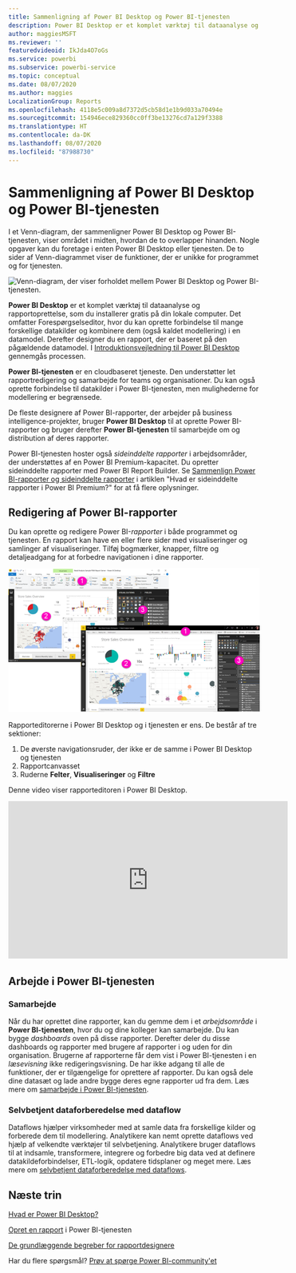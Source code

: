 ```yaml
---
title: Sammenligning af Power BI Desktop og Power BI-tjenesten
description: Power BI Desktop er et komplet værktøj til dataanalyse og oprettelse af rapporter. Power BI-tjenesten er en cloudbaseret onlinetjeneste til let redigering af rapporter og samarbejde mellem teams og virksomheder.
author: maggiesMSFT
ms.reviewer: ''
featuredvideoid: IkJda4O7oGs
ms.service: powerbi
ms.subservice: powerbi-service
ms.topic: conceptual
ms.date: 08/07/2020
ms.author: maggies
LocalizationGroup: Reports
ms.openlocfilehash: 4118e5c009a8d7372d5cb58d1e1b9d033a70494e
ms.sourcegitcommit: 154946ece829360cc0ff3be13276cd7a129f3388
ms.translationtype: HT
ms.contentlocale: da-DK
ms.lasthandoff: 08/07/2020
ms.locfileid: "87988730"
---
```

# <a name="comparing-power-bi-desktop-and-the-power-bi-service"></a>Sammenligning af Power BI Desktop og Power BI-tjenesten

I et Venn-diagram, der sammenligner Power BI Desktop og Power BI-tjenesten, viser området i midten, hvordan de to overlapper hinanden. Nogle opgaver kan du foretage i enten Power BI Desktop eller tjenesten. De to sider af Venn-diagrammet viser de funktioner, der er unikke for programmet og for tjenesten.  

![Venn-diagram, der viser forholdet mellem Power BI Desktop og Power BI-tjenesten.](media/service-service-vs-desktop/power-bi-venn-desktop-service.png)

**Power BI Desktop** er et komplet værktøj til dataanalyse og rapportoprettelse, som du installerer gratis på din lokale computer. Det omfatter Forespørgselseditor, hvor du kan oprette forbindelse til mange forskellige datakilder og kombinere dem (også kaldet modellering) i en datamodel. Derefter designer du en rapport, der er baseret på den pågældende datamodel. I [Introduktionsvejledning til Power BI Desktop](desktop-getting-started.md) gennemgås processen.

**Power BI-tjenesten** er en cloudbaseret tjeneste. Den understøtter let rapportredigering og samarbejde for teams og organisationer. Du kan også oprette forbindelse til datakilder i Power BI-tjenesten, men mulighederne for modellering er begrænsede.

De fleste designere af Power BI-rapporter, der arbejder på business intelligence-projekter, bruger **Power BI Desktop** til at oprette Power BI-rapporter og bruger derefter **Power BI-tjenesten** til samarbejde om og distribution af deres rapporter.

Power BI-tjenesten hoster også *sideinddelte rapporter* i arbejdsområder, der understøttes af en Power BI Premium-kapacitet. Du opretter sideinddelte rapporter med Power BI Report Builder. Se [Sammenlign Power BI-rapporter og sideinddelte rapporter](../paginated-reports/paginated-reports-report-builder-power-bi.md#compare-power-bi-reports-and-paginated-reports) i artiklen "Hvad er sideinddelte rapporter i Power BI Premium?" for at få flere oplysninger.

## <a name="editing-power-bi-reports"></a>Redigering af Power BI-rapporter

Du kan oprette og redigere Power BI-*rapporter* i både programmet og tjenesten. En rapport kan have en eller flere sider med visualiseringer og samlinger af visualiseringer. Tilføj bogmærker, knapper, filtre og detaljeadgang for at forbedre navigationen i dine rapporter.

![Skærmbilleder af Power BI Desktop og Power BI-tjenesten med nummererede afsnit.](media/service-service-vs-desktop/power-bi-editing-desktop-service.png)

Rapporteditorerne i Power BI Desktop og i tjenesten er ens. De består af tre sektioner:  

1. De øverste navigationsruder, der ikke er de samme i Power BI Desktop og tjenesten    
2. Rapportcanvasset     
3. Ruderne **Felter**, **Visualiseringer** og **Filtre**

Denne video viser rapporteditoren i Power BI Desktop. 

<iframe width="560" height="315" src="https://www.youtube.com/embed/IkJda4O7oGs" frameborder="0" allowfullscreen></iframe>

## <a name="working-in-the-power-bi-service"></a>Arbejde i Power BI-tjenesten

### <a name="collaborating"></a>Samarbejde

Når du har oprettet dine rapporter, kan du gemme dem i et *arbejdsområde* i **Power BI-tjenesten**, hvor du og dine kolleger kan samarbejde. Du kan bygge *dashboards* oven på disse rapporter. Derefter deler du disse dashboards og rapporter med brugere af rapporter i og uden for din organisation. Brugerne af rapporterne får dem vist i Power BI-tjenesten i en *læsevisning* ikke redigeringsvisning. De har ikke adgang til alle de funktioner, der er tilgængelige for oprettere af rapporter.  Du kan også dele dine datasæt og lade andre bygge deres egne rapporter ud fra dem. Læs mere om [samarbejde i Power BI-tjenesten](../collaborate-share/service-new-workspaces.md).

### <a name="self-service-data-prep-with-dataflows"></a>Selvbetjent dataforberedelse med dataflow

Dataflows hjælper virksomheder med at samle data fra forskellige kilder og forberede dem til modellering. Analytikere kan nemt oprette dataflows ved hjælp af velkendte værktøjer til selvbetjening. Analytikere bruger dataflows til at indsamle, transformere, integrere og forbedre big data ved at definere datakildeforbindelser, ETL-logik, opdatere tidsplaner og meget mere. Læs mere om [selvbetjent dataforberedelse med dataflows](../transform-model/service-dataflows-overview.md).

## <a name="next-steps"></a>Næste trin

[Hvad er Power BI Desktop?](desktop-what-is-desktop.md)

[Opret en rapport](../create-reports/service-report-create-new.md) i Power BI-tjenesten

[De grundlæggende begreber for rapportdesignere](service-basic-concepts.md)

Har du flere spørgsmål? [Prøv at spørge Power BI-community'et](https://community.powerbi.com/)
